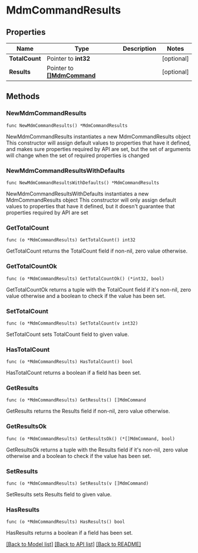 # MdmCommandResults

## Properties

Name | Type | Description | Notes
------------ | ------------- | ------------- | -------------
**TotalCount** | Pointer to **int32** |  | [optional] 
**Results** | Pointer to [**[]MdmCommand**](MdmCommand.md) |  | [optional] 

## Methods

### NewMdmCommandResults

`func NewMdmCommandResults() *MdmCommandResults`

NewMdmCommandResults instantiates a new MdmCommandResults object
This constructor will assign default values to properties that have it defined,
and makes sure properties required by API are set, but the set of arguments
will change when the set of required properties is changed

### NewMdmCommandResultsWithDefaults

`func NewMdmCommandResultsWithDefaults() *MdmCommandResults`

NewMdmCommandResultsWithDefaults instantiates a new MdmCommandResults object
This constructor will only assign default values to properties that have it defined,
but it doesn't guarantee that properties required by API are set

### GetTotalCount

`func (o *MdmCommandResults) GetTotalCount() int32`

GetTotalCount returns the TotalCount field if non-nil, zero value otherwise.

### GetTotalCountOk

`func (o *MdmCommandResults) GetTotalCountOk() (*int32, bool)`

GetTotalCountOk returns a tuple with the TotalCount field if it's non-nil, zero value otherwise
and a boolean to check if the value has been set.

### SetTotalCount

`func (o *MdmCommandResults) SetTotalCount(v int32)`

SetTotalCount sets TotalCount field to given value.

### HasTotalCount

`func (o *MdmCommandResults) HasTotalCount() bool`

HasTotalCount returns a boolean if a field has been set.

### GetResults

`func (o *MdmCommandResults) GetResults() []MdmCommand`

GetResults returns the Results field if non-nil, zero value otherwise.

### GetResultsOk

`func (o *MdmCommandResults) GetResultsOk() (*[]MdmCommand, bool)`

GetResultsOk returns a tuple with the Results field if it's non-nil, zero value otherwise
and a boolean to check if the value has been set.

### SetResults

`func (o *MdmCommandResults) SetResults(v []MdmCommand)`

SetResults sets Results field to given value.

### HasResults

`func (o *MdmCommandResults) HasResults() bool`

HasResults returns a boolean if a field has been set.


[[Back to Model list]](../README.md#documentation-for-models) [[Back to API list]](../README.md#documentation-for-api-endpoints) [[Back to README]](../README.md)


